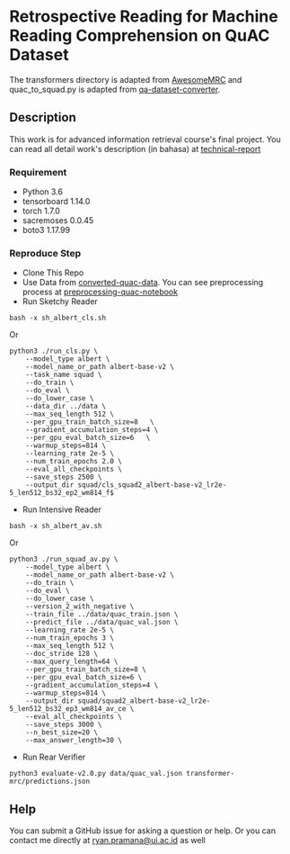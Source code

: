 # Retrospective Reading for Machine Reading Comprehension on QuAC Dataset

The transformers directory is adapted from [AwesomeMRC](https://github.com/cooelf/AwesomeMRC) and quac_to_squad.py is adapted from [qa-dataset-converter](https://github.com/amazon-research/qa-dataset-converter).

## Description
This work is for advanced information retrieval course's final project. You can read all detail work's description (in bahasa) at [technical-report](https://github.com/ryanpram/AwesomeMRC-QuACQA/tree/main/technical-report)



### Requirement
* Python 3.6
* tensorboard 1.14.0
* torch 1.7.0
* sacremoses 0.0.45
* boto3 1.17.99

### Reproduce Step

* Clone This Repo
* Use Data from [converted-quac-data](https://github.com/ryanpram/AwesomeMRC-QuACQA/blob/main/data/quac_splitted.zip). You can see preprocessing process at [preprocessing-quac-notebook](https://github.com/ryanpram/AwesomeMRC-QuACQA/blob/main/preprocessing-quac-notebook/preprocessing-quac.ipynb)
* Run Sketchy Reader
```
bash -x sh_albert_cls.sh
```
Or
```
python3 ./run_cls.py \
    --model_type albert \
    --model_name_or_path albert-base-v2 \
    --task_name squad \
    --do_train \
    --do_eval \
    --do_lower_case \
    --data_dir ../data \
    --max_seq_length 512 \
    --per_gpu_train_batch_size=8   \
    --gradient_accumulation_steps=4 \
    --per_gpu_eval_batch_size=6   \
    --warmup_steps=814 \
    --learning_rate 2e-5 \
    --num_train_epochs 2.0 \
    --eval_all_checkpoints \
    --save_steps 2500 \
    --output_dir squad/cls_squad2_albert-base-v2_lr2e-5_len512_bs32_ep2_wm814_f$
```
* Run Intensive Reader
```
bash -x sh_albert_av.sh
```
Or
```
python3 ./run_squad_av.py \
    --model_type albert \
    --model_name_or_path albert-base-v2 \
    --do_train \
    --do_eval \
    --do_lower_case \
    --version_2_with_negative \
    --train_file ../data/quac_train.json \
    --predict_file ../data/quac_val.json \
    --learning_rate 2e-5 \
    --num_train_epochs 3 \
    --max_seq_length 512 \
    --doc_stride 128 \
    --max_query_length=64 \
    --per_gpu_train_batch_size=8 \
    --per_gpu_eval_batch_size=6 \
    --gradient_accumulation_steps=4 \
    --warmup_steps=814 \
    --output_dir squad/squad2_albert-base-v2_lr2e-5_len512_bs32_ep3_wm814_av_ce \
    --eval_all_checkpoints \
    --save_steps 3000 \
    --n_best_size=20 \
    --max_answer_length=30 \
```
* Run Rear Verifier
```
python3 evaluate-v2.0.py data/quac_val.json transformer-mrc/predictions.json 
```




## Help

You can submit a GitHub issue for asking a question or help. Or you can contact me directly at ryan.pramana@ui.ac.id as well

